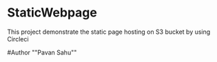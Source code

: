# StaticWebpage
This project demonstrate the static page hosting on S3 bucket by using Circleci

#Author
""Pavan Sahu""
